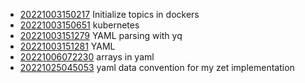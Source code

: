 - [20221003150217](/zet/20221003150217/README.md) Initialize topics in dockers
- [20221003150651](/zet/20221003150651/README.md) kubernetes
- [20221003151279](/zet/20221003151279/README.md) YAML parsing with yq
- [20221003151281](/zet/20221003151281/README.md) YAML
- [20221006072230](/zet/20221006072230/README.md) arrays in yaml
- [20221025045053](/zet/20221025045053/README.md) yaml data convention for my zet implementation
